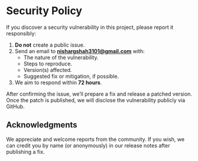 # Security Policy

If you discover a security vulnerability in this project, please report it responsibly:

1. **Do not** create a public issue.
2. Send an email to **nishargshah3101@gmail.com** with:
   - The nature of the vulnerability.
   - Steps to reproduce.
   - Version(s) affected.
   - Suggested fix or mitigation, if possible.
3. We aim to respond within **72 hours**.

After confirming the issue, we’ll prepare a fix and release a patched version. Once the patch is
published, we will disclose the vulnerability publicly via GitHub.

## Acknowledgments

We appreciate and welcome reports from the community. If you wish, we can credit you by name (or
anonymously) in our release notes after publishing a fix.
